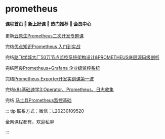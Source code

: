 # prometheus

#### [**课程首页**](../../README.md) 💖 [**新上好课**](./xshk.md) 💖 [**热门推荐**](./rmtj.md) 💖 [**会员中心**](./vip.md)

更新[云原生Prometheus二次开发专题课](https://appc3qeyofl7606.h5.xiaoeknow.com/v1/goods/goods_detail/p_61ee7d43e4b02b8258466a18)

完结[优点知识Prometheus 入门到实战](https://youdianzhishi.com/web/course/1027)

完结[路飞学城大厂50万节点监控系统架构设计&PROMETHEUS底层源码级剖析](https://www.luffycity.com/light-course)

完结[阿良Prometheus+Grafana 企业级监控系统](https://ke.qq.com/course/374130)

完结[Prometheus Exporter开发实训课第一波](https://ke.qq.com/course/374130)

完结[k8s基础速学3:Operator、Prometheus、日志收集](https://ke.qq.com/course/374130)

完结 [马士兵Prometheus监控基础](https://ke.qq.com/course/3169675)



::: tip
联系方式：微信：L20230109520

全网课程都有，欢迎私聊

 

:::